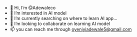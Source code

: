- 👋 Hi, I’m @Adewaleco
- 👀 I’m interested in AI model
- 🌱 I’m currently searching on where to learn AI app...
- 💞️ I’m looking to collaborate on learning AI model
- 📫 you can reach me through oyeniyiadewale5@gmail.com

<!---
Adewaleco/Adewaleco is a ✨ special ✨ repository because its `README.md` (this file) appears on your GitHub profile.
You can click the Preview link to take a look at your changes.
--->
